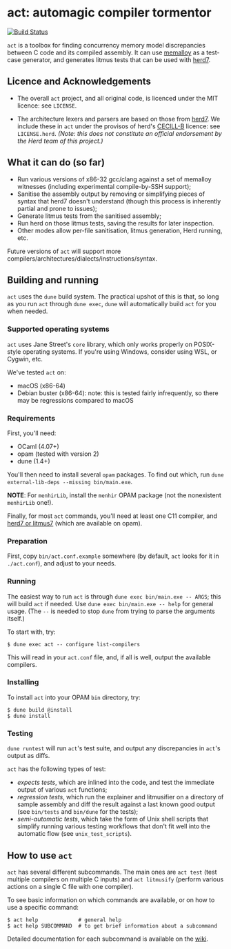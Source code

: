 # act: automagic compiler tormentor

[![Build Status](https://travis-ci.com/MattWindsor91/act.svg?branch=master)](https://travis-ci.com/MattWindsor91/act)

`act` is a toolbox for finding
concurrency memory model discrepancies between C code and its
compiled assembly.  It can use
[memalloy](https://github.com/JohnWickerson/memalloy) as a test-case
generator, and generates litmus tests that can be
used with [herd7](https://github.com/herd/herdtools7).


## Licence and Acknowledgements

- The overall `act` project, and all original code, is licenced under
  the MIT licence: see `LICENSE`.

- The architecture lexers and parsers are based on those from
  [herd7](https://github.com/herd/herdtools7).  We include these in
  `act` under the provisos of herd's
  [CECILL-B](http://www.cecill.info/licences/Licence_CeCILL-B_V1-en.html)
  licence: see `LICENSE.herd`. _(Note: this does *not* constitute an
  official endorsement by the Herd team of this project.)_


## What it can do (so far)

- Run various versions of x86-32 gcc/clang against a set of memalloy
  witnesses (including experimental compile-by-SSH support);
- Sanitise the assembly output by removing or simplifying pieces of
  syntax that herd7 doesn't understand (though this process is
  inherently partial and prone to issues);
- Generate litmus tests from the sanitised assembly;
- Run herd on those litmus tests, saving the results for later
  inspection.
- Other modes allow per-file sanitisation, litmus generation,
  Herd running, etc.

Future versions of `act` will support more
compilers/architectures/dialects/instructions/syntax.


## Building and running

`act` uses the `dune` build system.  The practical upshot of this is
that, so long as you run `act` through `dune exec`, `dune` will
automatically build `act` for you when needed.


### Supported operating systems

`act` uses Jane Street's `core` library, which only works properly on
POSIX-style operating systems.  If you're using Windows, consider
using WSL, or Cygwin, etc.

We've tested `act` on:

- macOS (x86-64)
- Debian buster (x86-64): note: this is tested fairly infrequently, so
  there may be regressions compared to macOS

### Requirements

First, you'll need:

- OCaml (4.07+)
- opam (tested with version 2)
- dune (1.4+)

You'll then need to install several `opam` packages.  To find out which,
run `dune external-lib-deps --missing bin/main.exe`.

**NOTE**: For `menhirLib`, install the `menhir` OPAM package (not the
nonexistent `menhirLib` one!).

Finally, for most `act` commands, you'll need at least one C11 compiler,
and [herd7 or litmus7](https://github.com/herd/herdtools7) (which are
available on opam).

### Preparation

First, copy `bin/act.conf.example` somewhere (by default, `act`
looks for it in `./act.conf`), and adjust to your needs.


### Running

The easiest way to run `act` is through `dune exec bin/main.exe --
ARGS`; this will build `act` if needed.  Use `dune exec bin/main.exe
-- help` for general usage.  (The `--` is needed to stop `dune` from
trying to parse the arguments itself.)

To start with, try:

```
$ dune exec act -- configure list-compilers
```

This will read in your `act.conf` file, and, if all is well,
output the available compilers.


### Installing

To install `act` into your OPAM `bin` directory, try:

```
$ dune build @install
$ dune install
```

### Testing

`dune runtest` will run `act`'s test suite, and output any
discrepancies in `act`'s output as diffs.

`act` has the following types of test:

- _expects tests_, which are inlined into the code, and test the
  immediate output of various `act` functions;
- _regression tests_, which run the explainer and litmusifier on a
  directory of sample assembly and diff the result against a last
  known good output (see `bin/tests` and `bin/dune` for the tests);
- _semi-automatic tests_, which take the form of Unix shell scripts
  that simplify running various testing workflows that don't fit
  well into the automatic flow (see `unix_test_scripts`).


## How to use `act`

`act` has several different subcommands.  The main ones are `act test`
(test multiple compilers on multiple C inputs) and `act litmusify`
(perform various actions on a single C file with one compiler).

To see basic information on which commands are available, or on how
to use a specific command:

```
$ act help             # general help
$ act help SUBCOMMAND  # to get brief information about a subcommand
```

Detailed documentation for each subcommand is available on the
[wiki](https://github.com/MattWindsor91/act/wiki).